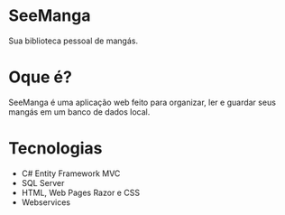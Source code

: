 # SeeManga
Sua biblioteca pessoal de mangás.

# Oque é?
SeeManga é uma aplicação web feito para organizar, ler e guardar seus mangás em um banco de dados local.

# Tecnologias
- C# Entity Framework MVC
- SQL Server
- HTML, Web Pages Razor e CSS 
- Webservices





